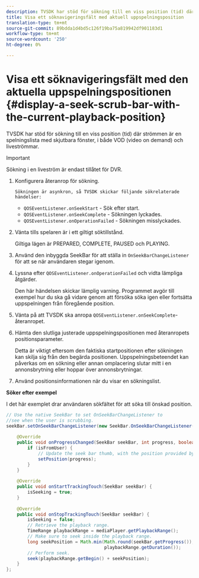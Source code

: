 ```yaml
---
description: TVSDK har stöd för sökning till en viss position (tid) där strömmen är en spelningslista med skjutbara fönster, i både VOD (video on demand) och liveströmmar.
title: Visa ett söknavigeringsfält med aktuell uppspelningsposition
translation-type: tm+mt
source-git-commit: 89bdda1d4bd5c126f19ba75a819942df901183d1
workflow-type: tm+mt
source-wordcount: '250'
ht-degree: 0%

---
```



# Visa ett söknavigeringsfält med den aktuella uppspelningspositionen {#display-a-seek-scrub-bar-with-the-current-playback-position}

TVSDK har stöd för sökning till en viss position (tid) där strömmen är en spelningslista med skjutbara fönster, i både VOD (video on demand) och liveströmmar.

>[!IMPORTANT]
>
>Sökning i en liveström är endast tillåtet för DVR.

1. Konfigurera återanrop för sökning.

       Sökningen är asynkron, så TVSDK skickar följande sökrelaterade händelser:
   
   * `QOSEventListener.onSeekStart` - Sök efter start.
   * `QOSEventListener.onSeekComplete` - Sökningen lyckades.
   * `QOSEventListener.onOperationFailed` - Sökningen misslyckades.

1. Vänta tills spelaren är i ett giltigt söktillstånd.

   Giltiga lägen är PREPARED, COMPLETE, PAUSED och PLAYING.

1. Använd den inbyggda SeekBar för att ställa in `OnSeekBarChangeListener` för att se när användaren stegar igenom.
1. Lyssna efter `QOSEventListener.onOperationFailed` och vidta lämpliga åtgärder.

   Den här händelsen skickar lämplig varning. Programmet avgör till exempel hur du ska gå vidare genom att försöka söka igen eller fortsätta uppspelningen från föregående position.

1. Vänta på att TVSDK ska anropa `QOSEventListener.onSeekComplete`-återanropet.
1. Hämta den slutliga justerade uppspelningspositionen med återanropets positionsparameter.

   Detta är viktigt eftersom den faktiska startpositionen efter sökningen kan skilja sig från den begärda positionen. Uppspelningsbeteendet kan påverkas om en sökning eller annan omplacering slutar mitt i en annonsbrytning eller hoppar över annonsbrytningar.

1. Använd positionsinformationen när du visar en sökningslist.

<!--<a id="example_9657AA855B6A4355B0E7D854596FFB54"></a>-->

**Söker efter exempel**

I det här exemplet drar användaren sökfältet för att söka till önskad position.

```java
// Use the native SeekBar to set OnSeekBarChangeListener to  
//see when the user is scrubbing. 
seekBar.setOnSeekBarChangeListener(new SeekBar.OnSeekBarChangeListener() { 
 
    @Override 
    public void onProgressChanged(SeekBar seekBar, int progress, boolean isFromUser) { 
        if (isFromUser) {  
            // Update the seek bar thumb, with the position provided by the user. 
            setPosition(progress); 
        } 
    } 
 
    @Override 
    public void onStartTrackingTouch(SeekBar seekBar) { 
        isSeeking = true; 
    } 
 
    @Override 
    public void onStopTrackingTouch(SeekBar seekBar) { 
        isSeeking = false; 
        // Retrieve the playback range. 
        TimeRange playbackRange = mediaPlayer.getPlaybackRange(); 
        // Make sure to seek inside the playback range. 
        long seekPosition = Math.min(Math.round(seekBar.getProgress()),  
                                     playbackRange.getDuration()); 
        // Perform seek. 
        seek(playbackRange.getBegin() + seekPosition); 
    } 
}; 
```

